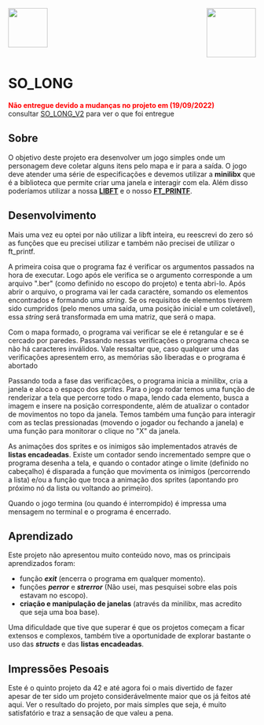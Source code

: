 <div><img src="https://game.42sp.org.br/static/assets/images/42-saopaulo.png" height=80>
<img src="https://game.42sp.org.br/static/assets/achievements/so_longe.png" align="right" height=100></div>

<br>

# SO_LONG
<span style="color:red; font-weight:bold">Não entregue devido a mudanças no projeto em (19/09/2022)</span><br>
consultar [SO_LONG_V2](https://github.com/leogremes/42SP_so_long_v2) para ver o que foi entregue

## Sobre
O objetivo deste projeto era desenvolver um jogo simples onde um personagem deve coletar alguns itens pelo
mapa e ir para a saída. O jogo deve atender uma série de especificações e devemos utilizar a <b>minilibx</b>
que é a biblioteca que permite criar uma janela e interagir com ela. Além disso poderíamos utilizar
a nossa <b>[LIBFT](https://github.com/leogremes/42SP_libft)</b> e o nosso
<b>[FT_PRINTF](https://github.com/leogremes/42SP_ft_printf)</b>.

## Desenvolvimento
Mais uma vez eu optei por não utilizar a libft inteira, eu reescrevi do zero só as funções que eu
precisei utilizar e também não precisei de utilizar o ft_printf.

A primeira coisa que o programa faz é verificar os argumentos passados na hora de executar.
Logo após ele verifica se o argumento corresponde a um arquivo ".ber" (como definido no escopo do projeto)
e tenta abri-lo. Após abrir o arquivo, o programa vai ler cada caractére, somando os elementos encontrados
e formando uma <i>string</i>. Se os requisitos de elementos tiverem sido cumpridos (pelo menos uma saída,
uma posição inicial e um coletável), essa <i>string</i> será transformada em uma matriz, que será o mapa.

Com o mapa formado, o programa vai verificar se ele é retangular e se é cercado por paredes.
Passando nessas verificações o programa checa se não há caracteres inválidos. Vale ressaltar
que, caso qualquer uma das verificações apresentem erro, as memórias são liberadas e o programa
é abortado

Passando toda a fase das verificações, o programa inicia a minilibx, cria a janela e aloca o espaço
dos <i>sprites</i>. Para o jogo rodar temos uma função de renderizar a tela que percorre todo o mapa,
lendo cada elemento, busca a imagem e insere na posição correspondente, além de atualizar o contador
de movimentos no topo da janela. Temos também uma função para interagir com as teclas pressionadas
(movendo o jogador ou fechando a janela) e uma função para monitorar o clique no "X" da janela.

As animações dos sprites e os inimigos são implementados através de <b>listas encadeadas</b>. 
Existe um contador sendo incrementado sempre que o programa desenha a tela, e quando o contador atinge
o limite (definido no cabeçalho) é disparada a função que movimenta os inimigos (percorrendo a lista)
e/ou a função que troca a animação dos sprites (apontando pro próximo nó da lista ou voltando ao primeiro).

Quando o jogo termina (ou quando é interrompido) é impressa uma mensagem no terminal e o programa é encerrado.

## Aprendizado
Este projeto não apresentou muito conteúdo novo, mas os principais aprendizados foram:
- função <b><i>exit</i></b> (encerra o programa em qualquer momento).
- funções <i><b>perror</b></i> e <i><b>strerror</b></i> (Não usei, mas pesquisei sobre elas pois estavam no escopo).
- <b>criação e manipulação de janelas</b> (através da minilibx, mas acredito que seja uma boa base).

Uma dificuldade que tive que superar é que os projetos começam a ficar extensos e complexos, também tive a
oportunidade de explorar bastante o uso das <b><i>structs</i></b> e das <b>listas encadeadas</b>.

## Impressões Pesoais
Este é o quinto projeto da 42 e até agora foi o mais divertido de fazer apesar de ter sido um projeto
considerávelmente maior que os já feitos até aqui.
Ver o resultado do projeto, por mais simples que seja, é muito satisfatório e traz a sensação de que
valeu a pena.